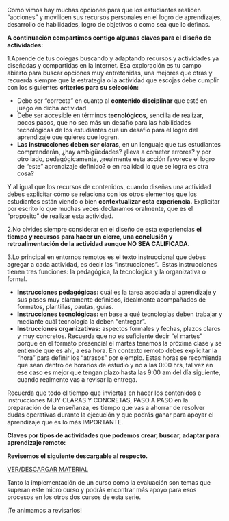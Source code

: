 

Como vimos hay muchas opciones para que los estudiantes realicen “acciones” y movilicen sus recursos personales en el logro de aprendizajes, desarrollo de habilidades, logro de objetivos o como sea que lo definas. 

**A continuación compartimos contigo algunas claves para el diseño de actividades:**  

1.Aprende de tus colegas buscando y adaptando recursos y actividades ya diseñadas y compartidas en la Internet. Esa exploración es tu campo abierto para buscar opciones muy entretenidas, una mejores que otras y recuerda siempre que la estrategia o la actividad que escojas debe cumplir con los siguientes **criterios para su selección:**   

*   Debe ser “correcta” en cuanto al **contenido disciplinar** que esté en juego en dicha actividad.
*   Debe ser accesible en términos **tecnológicos**, sencilla de realizar, pocos pasos, que no sea más un desafío para las habilidades tecnológicas de los estudiantes que un desafío para el logro del aprendizaje que quieres que logren. 
*   **Las instrucciones deben ser claras**, en un lenguaje que tus estudiantes comprenderán, ¿hay ambigüedades? ¿lleva a cometer errores? y por otro lado, pedagógicamente, ¿realmente esta acción favorece el logro de “este” aprendizaje definido? o en realidad lo que se logra es otra cosa?

Y al igual que los recursos de contenidos, cuando diseñas una actividad debes explicitar cómo se relaciona con los otros elementos que los estudiantes están viendo o bien **contextualizar esta experiencia.** Explicitar por escrito lo que muchas veces declaramos oralmente, que es el “propósito” de realizar esta actividad.

  

2.No olvides siempre considerar en el diseño de esta experiencias **el tiempo y recursos para hacer un cierre, una conclusión y retroalimentación de la actividad aunque NO SEA CALIFICADA.** 

3.Lo principal en entornos remotos es el texto instruccional que debes agregar a cada actividad, es decir las “instrucciones”.  Estas instrucciones tienen tres funciones: la pedagógica, la tecnológica y la organizativa o formal. 

*   **Instrucciones pedagógicas:** cuál es la tarea asociada al aprendizaje y sus pasos muy claramente definidos, idealmente acompañados de formatos, plantillas, pautas, guías.
*   **Instrucciones tecnológicas:** en base a qué tecnologías deben trabajar y mediante cuál tecnología la deben “entregar”.
*   **Instrucciones organizativas:** aspectos formales y fechas, plazos claros y muy concretos. Recuerda que no es suficiente decir “el martes” porque en el formato presencial el martes tenemos la próxima clase y se entiende que es ahí, a esa hora. En contexto remoto debes explicitar la “hora” para definir los “atrasos” por ejemplo. Estas horas se recomienda que sean dentro de horarios de estudio y no a las 0:00 hrs, tal vez en ese caso es mejor que tengan plazo hasta las 9:00 am del día siguiente, cuando realmente vas a revisar la entrega.

Recuerda que todo el tiempo que inviertas en hacer los contenidos e instrucciones MUY CLARAS Y CONCRETAS, PASO A PASO en la preparación de la enseñanza, es tiempo que vas a ahorrar de resolver dudas operativas durante la ejecución y que podrás ganar para apoyar el aprendizaje que es lo más IMPORTANTE.

**Claves por tipos de actividades que podemos crear, buscar, adaptar para aprendizaje remoto:**

**Revisemos el siguiente descargable al respecto.**

[VER/DESCARGAR MATERIAL](https://redqualitasedu-my.sharepoint.com/:b:/g/personal/ppenalva_redqualitas_edu_uy/Ebi2CNSpwaxJr5qSw7kXjskBHYQ11tcJBlI6DPiRQFr-Ug?e=w3DYtx)

Tanto la implementación de un curso como la evaluación son temas que superan este micro curso y podrás encontrar más apoyo para esos procesos en los otros dos cursos de esta serie. 

¡Te animamos a revisarlos!